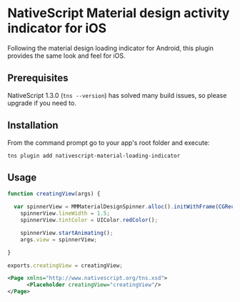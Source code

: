 # NativeScript Material design activity indicator for iOS

Following the material design loading indicator for Android, this plugin provides the same look and feel for iOS.

## Prerequisites
NativeScript 1.3.0 (`tns --version`) has solved many build issues, so please upgrade if you need to.

## Installation
From the command prompt go to your app's root folder and execute:
```
tns plugin add nativescript-material-loading-indicator
```

## Usage

```js
function creatingView(args) {

  var spinnerView = MMMaterialDesignSpinner.alloc().initWithFrame(CGRectMake(0,0,40,40));
    spinnerView.lineWidth = 1.5;
    spinnerView.tintColor = UIColor.redColor();

    spinnerView.startAnimating();
    args.view = spinnerView;

}

exports.creatingView = creatingView;
```

```xml
<Page xmlns="http://www.nativescript.org/tns.xsd">
      <Placeholder creatingView="creatingView"/>
</Page>
```
